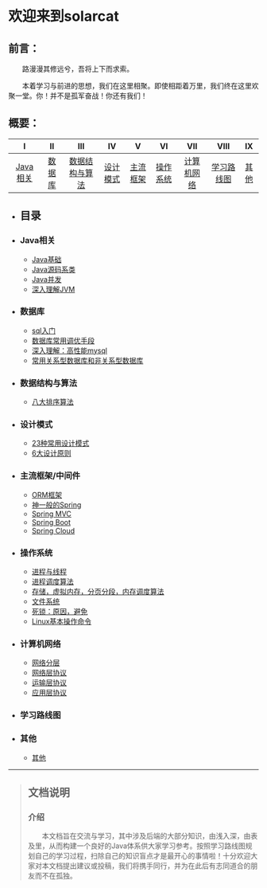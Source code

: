 # 欢迎来到solarcat #

## 前言： ##
&emsp;&emsp;路漫漫其修远兮，吾将上下而求索。	

&emsp;&emsp;本着学习与前进的思想，我们在这里相聚。即使相距着万里，我们终在这里欢聚一堂。你！并不是孤军奋战！你还有我们！
## 概要： ##
|I|II|III|IV|V|VI|VII|VIII|IX|
|:-:|:-:|:-:|:-:|:-:|:-:|:-:|:-:|:-:|
|[Java相关](#Java相关)|[数据库](#数据库)|[数据结构与算法](#数据结构与算法)|[设计模式](#设计模式)|[主流框架](#主流框架中间件)|[操作系统](#操作系统)|[计算机网络](#计算机网络)|[学习路线图](#学习路线图)|[其他](其他)|
-	## 目录 ##

-	###	Java相关 ###
	-	[Java基础](https://github.com/MutualExclusion/solarcat/blob/master/Java相关/README.md) 
	-	[Java源码系类]()
	-	[Java并发]()
	-	[深入理解JVM]()
-	###	数据库 ###
	-	[sql入门]()
	-	[数据库常用调优手段]()
	-	[深入理解：高性能mysql]()
	-	[常用关系型数据库和非关系型数据库]()
-	### 数据结构与算法 ###
	-	[八大排序算法]()
-	###	设计模式 ###
	-	[23种常用设计模式]()
	-	[6大设计原则]()
-	### 主流框架/中间件 ###
	-	[ORM框架]()
	-	[神一般的Spring]()
	-	[Spring MVC]()
	-	[Spring Boot]()
	-	[Spring Cloud]()
-	### 操作系统 ###
	-	[进程与线程]()
	-	[进程调度算法]()
	-	[存储，虚拟内存，分页分段，内存调度算法]()
	-	[文件系统]()
	-	[死锁：原因，避免]()
	-	[Linux基本操作命令]()
-	### 计算机网络 ###
	-	[网络分层]()
	-	[网络层协议]()
	-	[运输层协议]()
	-	[应用层协议]()
-	### 学习路线图 ###
-	### 其他 ###
	-	[其他]()

---
>## 文档说明 ##
>### 介绍
>&emsp;&emsp;本文档旨在交流与学习，其中涉及后端的大部分知识，由浅入深，由表及里，从而构建一个良好的Java体系供大家学习参考。按照学习路线图规划自己的学习过程，扫除自己的知识盲点才是最开心的事情啦！十分欢迎大家对本文档提出建议或投稿，我们将携手同行，并为在此后有志同道合的朋友而不在孤独。